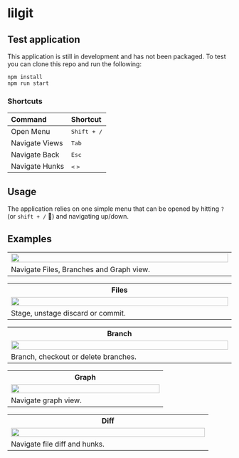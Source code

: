 # lilgit

## Test application

This application is still in development and has not been packaged. To test you can clone this repo and run the following:

```
npm install
npm run start
```

### Shortcuts
| Command         | Shortcut                   |
| :-------------- | :------------------------- |
| Open Menu       | <kbd>Shift + /</kbd>       |
| Navigate Views  | <kbd>Tab</kbd>             |
| Navigate Back   | <kbd>Esc</kbd>             |
| Navigate Hunks   | <kbd><</kbd> <kbd>></kbd> |


## Usage

The application relies on one simple menu that can be opened by hitting `?` (or `shift + /` 🤷) and navigating up/down.

## Examples

<table>
    <tr>
        <td width="50%">
            <img src="https://github.com/51n7/lilgit/assets/2657818/f7221be6-d7ed-4586-bbb7-d7d478bc5f46" width="100%">
        </td>
    </tr>
    <tr>
        <td width="50%">Navigate Files, Branches and Graph view.</td>
    </tr>
</table>

<table>
    <tr>
        <th>Files</th>
    </tr>
    <tr>
        <td width="50%">
            <img src="https://github.com/51n7/lilgit/assets/2657818/737c29a7-8800-4fa2-b501-4cdc8bff8718" width="100%">
        </td>
    </tr>
    <tr>
        <td width="50%">Stage, unstage discard or commit.</td>
    </tr>
</table>

<table>
    <tr>
        <th>Branch</th>
    </tr>
    <tr>
        <td width="50%">
            <img src="https://github.com/51n7/lilgit/assets/2657818/021082c0-3780-45ab-8c79-4f204ce47a98" width="100%">
        </td>
    </tr>
    <tr>
        <td width="50%">Branch, checkout or delete branches.</td>
    </tr>
</table>

<table>
    <tr>
        <th>Graph</th>
    </tr>
    <tr>
        <td width="50%">
            <img src="https://github.com/51n7/lilgit/assets/2657818/e06d9bc6-a340-472c-89ef-c374cb22e2e6" width="100%">
        </td>
    </tr>
    <tr>
        <td width="50%">Navigate graph view.</td>
    </tr>
</table>

<table>
    <tr>
        <th>Diff</th>
    </tr>
    <tr>
        <td width="50%">
            <!-- <img src="https://github.com/51n7/lilgit/assets/2657818/c535e0de-cd26-4ddd-86c2-d1f0365129e6" width="100%"> -->
            <img src="https://github.com/51n7/lilgit/assets/2657818/657bd647-c169-470c-9cd6-c0a6eafa7fcf" width="100%">
        </td>
    </tr>
    <tr>
        <td width="50%">Navigate file diff and hunks.</td>
    </tr>
</table>





